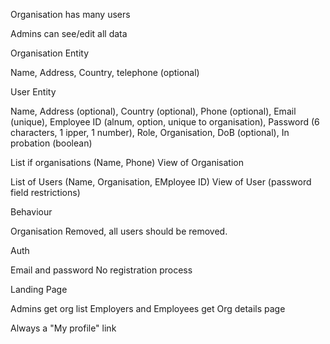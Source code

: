 
Organisation has many users

Admins can see/edit all data

Organisation Entity

Name, Address, Country, telephone (optional)

User Entity

Name, Address (optional), Country (optional), Phone (optional), Email (unique), Employee ID (alnum, option, unique to organisation), Password (6 characters, 1 ipper, 1 number), Role, Organisation, DoB (optional), In probation (boolean)


List if organisations (Name, Phone)
View of Organisation

List of Users (Name, Organisation, EMployee ID)
View of User (password field restrictions)

Behaviour

Organisation Removed, all users should be removed. 

Auth

Email and password
No registration process

Landing Page

Admins get org list
Employers and Employees get Org details page

Always a "My profile" link

